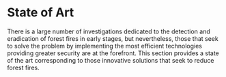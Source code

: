 # State of Art

There is a large number of investigations dedicated to the detection and eradication of forest 
fires in early stages, but nevertheless, those that seek to solve the problem by implementing 
the most efficient technologies providing greater security are at the forefront. This section 
provides a state of the art corresponding to those innovative solutions that seek to reduce 
forest fires.
